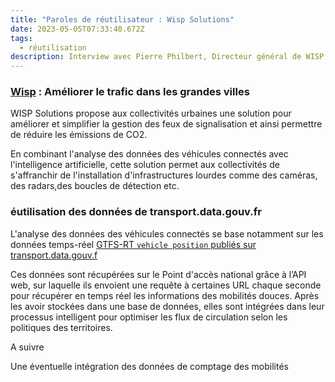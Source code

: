 ```yaml
---
title: "Paroles de réutilisateur : Wisp Solutions"
date: 2023-05-05T07:33:40.672Z
tags:
  - réutilisation
description: Interview avec Pierre Philbert, Directeur général de WISP Solutions
---
```

### [W﻿isp](https://wisp-solutions.fr/) : Améliorer le trafic dans les grandes villes 

<!--StartFragment-->

WISP Solutions propose aux collectivités urbaines une solution pour améliorer et simplifier la gestion des feux de signalisation et ainsi permettre de réduire les émissions de CO2. 

En combinant l'analyse des données des véhicules connectés avec l'intelligence artificielle, cette solution permet aux collectivités de s'affranchir de l'installation d'infrastructures lourdes comme des caméras, des radars,des boucles de détection etc. 

<!--EndFragment-->



### [](https://wisp-solutions.fr/)éutilisation des données de transport.data.gouv.fr 

L'analyse des données des véhicules connectés se base notamment sur les données  temps-réel [ GTFS-RT `vehicle position` publiés sur transport.data.gouv.f](https://transport.data.gouv.fr/datasets?features[]=vehicle_positions)

Ces données sont récupérées sur le Point d'accès national grâce à l’API web, sur laquelle ils envoient une requête à certaines URL chaque seconde pour récupérer en temps réel les informations des mobilités douces. Après les avoir stockées dans une base de données, elles sont intégrées dans leur processus intelligent pour optimiser les flux de circulation selon les politiques des territoires.

<!--EndFragment-->





A﻿ suivre 

U﻿ne éventuelle intégration des données de comptage des mobilités